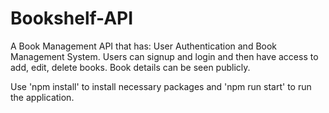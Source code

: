 # Bookshelf-API

A Book Management API that has: User Authentication and Book Management System.
Users can signup and login and then have access to add, edit, delete books. Book details can be seen publicly.

Use 'npm install' to install necessary packages and 'npm run start' to run the application.
